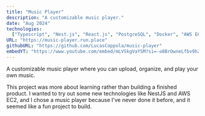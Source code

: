 ```yaml
---
title: "Music Player"
description: "A customizable music player."
date: "Aug 2024"
technologies:
  ["Typescript", "Nest.js", "React.js", "PostgreSQL", "Docker", "AWS EC2"]
URL: "https://music-player.run.place"
githubURL: "https://github.com/LucasCoppola/music-player"
embedYT: "https://www.youtube.com/embed/mLVSkgVaYSM?si=-o8BrOwneLfbv9hZ"
---
```


A customizable music player where you can upload, organize, and play your own music.

This project was more about learning rather than building a finished product. I wanted to try out some new technologies like NestJS and AWS EC2, and I chose a music player because I've never done it before, and it seemed like a fun project to build.
